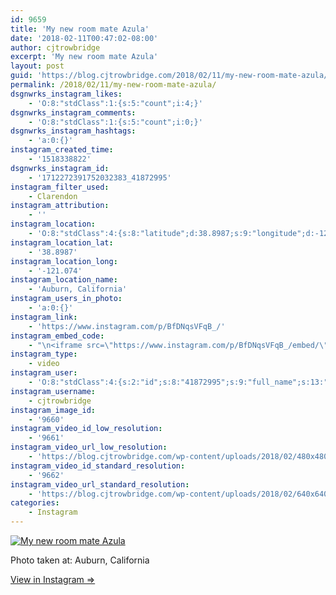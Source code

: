 ```yaml
---
id: 9659
title: 'My new room mate Azula'
date: '2018-02-11T00:47:02-08:00'
author: cjtrowbridge
excerpt: 'My new room mate Azula'
layout: post
guid: 'https://blog.cjtrowbridge.com/2018/02/11/my-new-room-mate-azula/'
permalink: /2018/02/11/my-new-room-mate-azula/
dsgnwrks_instagram_likes:
    - 'O:8:"stdClass":1:{s:5:"count";i:4;}'
dsgnwrks_instagram_comments:
    - 'O:8:"stdClass":1:{s:5:"count";i:0;}'
dsgnwrks_instagram_hashtags:
    - 'a:0:{}'
instagram_created_time:
    - '1518338822'
dsgnwrks_instagram_id:
    - '1712272391752032383_41872995'
instagram_filter_used:
    - Clarendon
instagram_attribution:
    - ''
instagram_location:
    - 'O:8:"stdClass":4:{s:8:"latitude";d:38.8987;s:9:"longitude";d:-121.074;s:4:"name";s:18:"Auburn, California";s:2:"id";i:218405825;}'
instagram_location_lat:
    - '38.8987'
instagram_location_long:
    - '-121.074'
instagram_location_name:
    - 'Auburn, California'
instagram_users_in_photo:
    - 'a:0:{}'
instagram_link:
    - 'https://www.instagram.com/p/BfDNqsVFqB_/'
instagram_embed_code:
    - "\n<iframe src=\"https://www.instagram.com/p/BfDNqsVFqB_/embed/\" width=\"612\" height=\"710\" frameborder=\"0\" scrolling=\"no\" allowtransparency=\"true\" class=\"insta-image-embed\"></iframe>\n"
instagram_type:
    - video
instagram_user:
    - 'O:8:"stdClass":4:{s:2:"id";s:8:"41872995";s:9:"full_name";s:13:"CJ Trowbridge";s:15:"profile_picture";s:141:"https://scontent.cdninstagram.com/vp/de69b7330c0c25c050ecfa136eea9cfb/5B1A851C/t51.2885-19/s150x150/13724650_1188772791164794_142557231_a.jpg";s:8:"username";s:12:"cjtrowbridge";}'
instagram_username:
    - cjtrowbridge
instagram_image_id:
    - '9660'
instagram_video_id_low_resolution:
    - '9661'
instagram_video_url_low_resolution:
    - 'https://blog.cjtrowbridge.com/wp-content/uploads/2018/02/480x480-video-1518338822.mp4'
instagram_video_id_standard_resolution:
    - '9662'
instagram_video_url_standard_resolution:
    - 'https://blog.cjtrowbridge.com/wp-content/uploads/2018/02/640x640-video-1518338822.mp4'
categories:
    - Instagram
---
```


[![My new room mate Azula](https://blog.cjtrowbridge.com/wp-content/uploads/2018/02/1518338822-1-1.jpg)](https://www.instagram.com/p/BfDNqsVFqB_/)

Photo taken at: Auburn, California

[View in Instagram ⇒](https://www.instagram.com/p/BfDNqsVFqB_/)